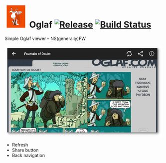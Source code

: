 # ![Oglaf](src/main/res/drawable-hdpi/ic_launcher.png) Oglaf [![Release](https://img.shields.io/github/release/billthefarmer/oglaf.svg?logo=github)](https://github.com/billthefarmer/oglaf/releases) [![Build Status](https://travis-ci.org/billthefarmer/oglaf.svg?branch=master)](https://travis-ci.org/billthefarmer/oglaf)

Simple Oglaf viewer &ndash; NS(generally)FW

![Oglaf](https://github.com/billthefarmer/billthefarmer.github.io/raw/master/images/Oglaf.png)

* Refresh
* Share button
* Back navigation
